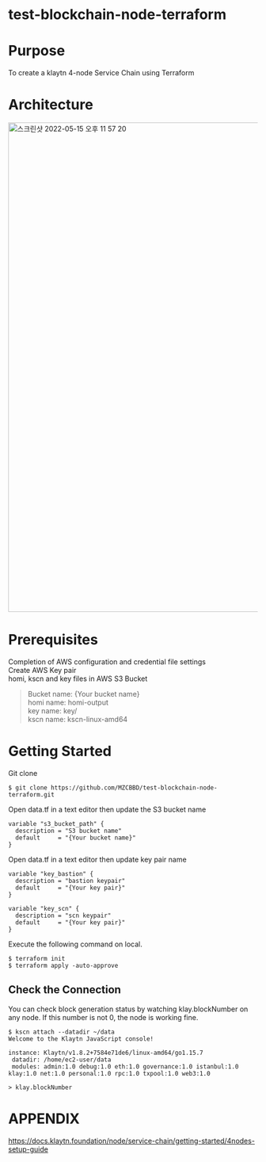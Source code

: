 # test-blockchain-node-terraform

# Purpose
To create a klaytn 4-node Service Chain using Terraform

# Architecture
<img width="988" alt="스크린샷 2022-05-15 오후 11 57 20" src="https://user-images.githubusercontent.com/102651396/168479367-19ee7c19-9f42-45e6-9d1f-7da1c3c6abfb.png">

# Prerequisites
Completion of AWS configuration and credential file settings<br/> 
Create AWS Key pair<br/>
homi, kscn and key files in AWS S3 Bucket<br/> 
> Bucket name: {Your bucket name}<br/>
> homi name: homi-output<br/> 
> key name: key/<br/> 
> kscn name: kscn-linux-amd64<br/> 

# Getting Started
Git clone
```
$ git clone https://github.com/MZCBBD/test-blockchain-node-terraform.git
```

Open data.tf in a text editor then update the S3 bucket name
```
variable "s3_bucket_path" {
  description = "S3 bucket name"
  default     = "{Your bucket name}"
}
```

Open data.tf in a text editor then update key pair name
```
variable "key_bastion" {
  description = "bastion keypair"
  default     = "{Your key pair}"
}

variable "key_scn" {
  description = "scn keypair"
  default     = "{Your key pair}"
}
```

Execute the following command on local.
```
$ terraform init
$ terraform apply -auto-approve
```
## Check the Connection
You can check block generation status by watching klay.blockNumber on any node. If this number is not 0, the node is working fine.
```
$ kscn attach --datadir ~/data
Welcome to the Klaytn JavaScript console!

instance: Klaytn/v1.8.2+7584e71de6/linux-amd64/go1.15.7
 datadir: /home/ec2-user/data
 modules: admin:1.0 debug:1.0 eth:1.0 governance:1.0 istanbul:1.0 klay:1.0 net:1.0 personal:1.0 rpc:1.0 txpool:1.0 web3:1.0

> klay.blockNumber
```

# APPENDIX
https://docs.klaytn.foundation/node/service-chain/getting-started/4nodes-setup-guide
